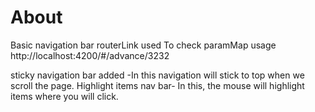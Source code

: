 # About

Basic navigation bar
routerLink used
To check paramMap usage
http://localhost:4200/#/advance/3232

sticky navigation bar added -In this navigation will stick to top when we scroll the page.
Highlight items nav bar- In this, the mouse will highlight items where you will click.
			
